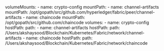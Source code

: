  volumeMounts:
    - name: crypto-config
      mountPath: <PATH IN CONTAINER>
    - name: channel-artifacts
      mountPath: /opt/gopath/src/github.com/hyperledger/fabric/peer/channel-artifacts
    - name: chaincode
      mountPath: /opt/gopath/src/github.com/chaincode
  volumes:
    - name: crypto-config
      hostPath:
        path: <YOUR LOCAL DIR PATH>
    - name: channel-artifacts
      hostPath:
        path: /Users/akshaysood/Blockchain/Kubernetes/Fabric/network/channel-artifacts
    - name: chaincode
      hostPath:
        path: /Users/akshaysood/Blockchain/Kubernetes/Fabric/network/chaincode
